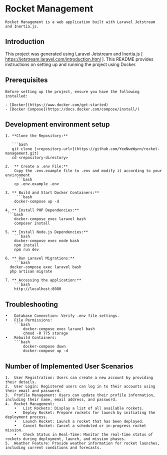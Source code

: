 # Rocket Management
    Rocket Management is a web application built with Laravel Jetstream and Inertia.js.

## Introduction

   This project was generated using Laravel Jetstream and Inertia.js  [ https://jetstream.laravel.com/introduction.html ].
   This README provides instructions on setting up and running the project using Docker.

## Prerequisites

	Before setting up the project, ensure you have the following installed:

    - [Docker](https://www.docker.com/get-started)
    - [Docker Compose](https://docs.docker.com/compose/install/)

## Development environment setup
    1. **Clone the Repository:**

       ```bash
       git clone [<repository-url>](https://github.com/YeeNweWynn/rocket-management.git)
       cd <repository-directory>

    2.	** Create a .env File:**
        Copy the .env.example file to .env and modify it according to your environment
         ```bash
        cp .env.example .env

    3. ** Build and Start Docker Containers:**
         ```bash
        docker-compose up -d

    4. ** Install PHP Dependencies:**
     ```bash
        docker-compose exec laravel bash
        composer install
        
    5. ** Install Node.js Dependencies:**
        ```bash
        docker-compose exec node bash
        npm install
        npm run dev    

    6. ** Run Laravel Migrations:**
        ```bash
      docker-compose exec laravel bash
      php artisan migrate

    7. ** Accessing the application:**
        ```bash
        http://localhost:8080
        
## Troubleshooting

	•	Database Connection: Verify .env file settings.
	•	File Permissions:
        ```bash
            docker-compose exec laravel bash
            chmod -R 775 storage
    •	Rebuild Containers:
        ```bash
            docker-compose down
            docker-compose up -d
            
## Number of Implemented User Scenarios

    1.	User Registration: Users can create a new account by providing their details.
	2.	User Login: Registered users can log in to their accounts using their email and password.
	3.	Profile Management: Users can update their profile information, including their name, email address, and password.
	4.	Rocket Management:
    	•	List Rockets: Display a list of all available rockets.
    	•	Deploy Rocket: Prepare rockets for launch by initiating the deployment process.
    	•	Launch Rocket: Launch a rocket that has been deployed.
    	•	Cancel Rocket: Cancel a scheduled or in-progress rocket mission.
        •	Check Status in Real-Time: Monitor the real-time status of rockets during deployment, launch, and mission phases.
	5.	Weather Feature: Provide weather information for rocket launches, including current conditions and forecasts.

        
    

        
        
    
    
    

